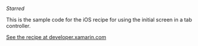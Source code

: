 *Starred*

This is the sample code for the iOS recipe for using the initial screen in a tab controller.

[See the recipe at developer.xamarin.com](http://developer.xamarin.com/recipes/ios/content_controls/other_ux/use_initial_screen_in_tab_controller/)
